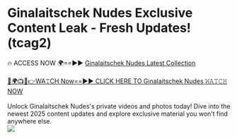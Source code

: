 # Ginalaitschek Nudes Exclusive Content Leak - Fresh Updates! (tcag2)

🔥 ACCESS NOW 🌍==►► <a href="https://tinyurl.com/yc657z5k" rel="nofollow">Ginalaitschek Nudes Latest Collection</a>
<br><br>
[🔴🌍📺📱👉WA𝚃CH Now==►► CLICK HERE TO Ginalaitschek Nudes 𝚆𝙰𝚃𝙲𝙷 NOW](https://tinyurl.com/yc657z5k)
<br><br>
Unlock Ginalaitschek Nudes's private videos and photos today! Dive into the newest 2025 content updates and explore exclusive material you won’t find anywhere else.
<br>
<a href="https://tinyurl.com/yc657z5k" rel="nofollow" data-target="animated-image.originalLink"><img src="https://camo.githubusercontent.com/8a4f000d20f83aca3bf7ec5f350d767afa0574a8a352519fd8cfa583a6f93a33/68747470733a2f2f692e696d6775722e636f6d2f644a486b345a712e676966" data-canonical-src="https://i.imgur.com/dJHk4Zq.gif" style="max-width: 100%; display: inline-block;" data-target="animated-image.originalImage"></a>
<br>
